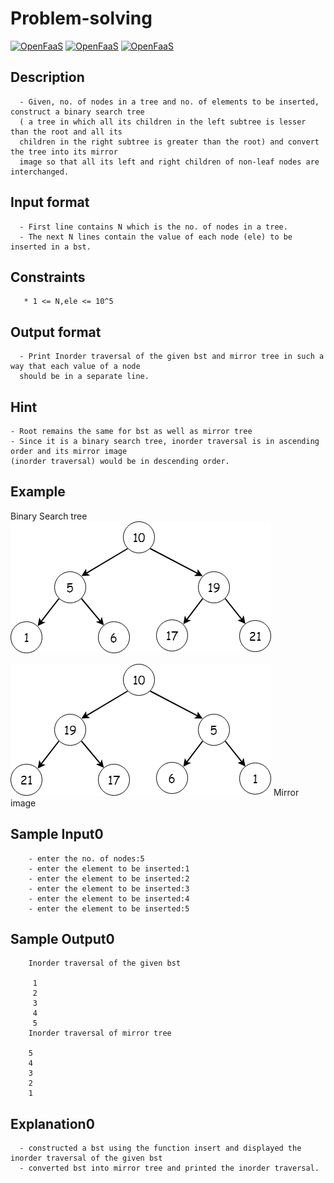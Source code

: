 # Problem-solving

[![OpenFaaS](https://img.shields.io/badge/Topic-ProblemSolving-darkblue.svg)](https://www.openfaas.com)
[![OpenFaaS](https://img.shields.io/badge/SubTopic-DataStructures-darkgreen.svg)](https://www.openfaas.com)
[![OpenFaaS](https://img.shields.io/badge/Language-C++-purple.svg)](https://www.openfaas.com)

## Description
    
      - Given, no. of nodes in a tree and no. of elements to be inserted, construct a binary search tree
      ( a tree in which all its children in the left subtree is lesser than the root and all its 
      children in the right subtree is greater than the root) and convert the tree into its mirror 
      image so that all its left and right children of non-leaf nodes are interchanged.

## Input format
      - First line contains N which is the no. of nodes in a tree.
      - The next N lines contain the value of each node (ele) to be inserted in a bst.

## Constraints
       * 1 <= N,ele <= 10^5

## Output format
      - Print Inorder traversal of the given bst and mirror tree in such a way that each value of a node 
      should be in a separate line.
## Hint
    - Root remains the same for bst as well as mirror tree
    - Since it is a binary search tree, inorder traversal is in ascending order and its mirror image 
    (inorder traversal) would be in descending order.

## Example
   Binary Search tree
 ![alt text](https://github.com/heera0410/Problem-solving/blob/master/Images/binary-search-tree.png)
   
 ![alt text](https://github.com/heera0410/Problem-solving/blob/master/Images/mirror-binary-search-tree.png)
  Mirror image
       
      
## Sample Input0
        
        - enter the no. of nodes:5
        - enter the element to be inserted:1
        - enter the element to be inserted:2
        - enter the element to be inserted:3
        - enter the element to be inserted:4
        - enter the element to be inserted:5

## Sample Output0
        Inorder traversal of the given bst

         1 
         2 
         3 
         4 
         5 
        Inorder traversal of mirror tree

        5 
        4 
        3 
        2 
        1 
 
 ## Explanation0
      - constructed a bst using the function insert and displayed the inorder traversal of the given bst
      - converted bst into mirror tree and printed the inorder traversal.
